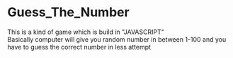 # Guess_The_Number
This is a kind of game which is build in "JAVASCRIPT" <br>
Basically computer will give you random number in between 1-100 and you have to guess the correct number in less attempt

